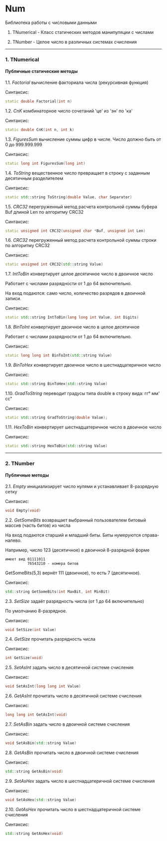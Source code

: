# Num
Библиотека работы с числовыми данными

1. TNumerical - Класс статических методов манипуляции с числами

2. TNumber - Целое число в различных системах счисления

---

### 1. TNumerical

#### Публичные статические методы

1.1. _Factorial_ вычисление факториала числа (рекурсивная функция)

Синтаксис:

```cpp
static double Factorial(int n)
```

1.2. _CnK_ комбинаторное число сочетаний 'це' из 'эн' по 'ка'

Синтаксис:

```cpp
static double CnK(int n, int k)
```

1.3. _FiguresSum_ вычисление суммы цифр в числе. Число должно быть от 0 до 999.999.999

Синтаксис:

```cpp
static long int FiguresSum(long int)
```

1.4. _ToString_ вещественное число превращает в строку с заданным десятичным разделителем

Синтаксис:

```cpp
static std::string ToString(double Value, char Separator)
```

1.5. _CRC32_ перегруженный метод расчета контрольной суммы буфера Buf длиной Len по алгоритму CRC32

Синтаксис:

```cpp
static unsigned int CRC32(unsigned char *Buf, unsigned int Len)
```

1.6. _CRC32_ перегруженный метод расчета контрольной суммы строки по алгоритму CRC32

Синтаксис:

```cpp
static unsigned int CRC32(std::string Value)
```

1.7. _IntToBin_ конвертирует целое десятичное число в двоичное число

Работает с числами разрядности от 1 до 64 включительно.

На вход подаются: само число, количество разрядов в двоичной записи.

Синтаксис:

```cpp
static std::string IntToBin(long long int Value, int Digits)
```

1.8. _BinToInt_ конвертирует двоичное число в целое десятичное

Работает с числами разрядности от 1 до 64 включительно.

Синтаксис:

```cpp
static long long int BinToInt(std::string Value)
```

1.9. _BinToHex_ конвертирует двоичное число в шестнадцатеричное число

Синтаксис:

```cpp
static std::string BinToHex(std::string Value)
```

1.10. _GradToString_ переводит градусы типа double в строку вида: гг° мм' сс"

Синтаксис:

```cpp
static std::string GradToString(double Value);
```

1.11. _HexToBin_ конвертирует шестнадцатеричное число в двоичное число

Синтаксис:

```cpp
static std::string HexToBin(std::string Value)
```

---

### 2. TNumber

#### Публичные методы

2.1. _Empty_ инициализирует число нулями и устанавливает 8-разрядную сетку

Синтаксис:

```cpp
void Empty(void)
```

2.2. _GetSomeBits_ возвращает выбранный пользователем битовый массив (часть битов) из числа

На вход подаются старший и младший биты. Биты нумеруются справа-налево.

Например, число 123 (десятичное) в двоичной 8-разрядной форме

```
имеет вид 01111011
          76543210 - номера битов
```

GetSomeBits(5,3) вернёт 111 (двоичное), то есть 7 (десятичное).

Синтаксис:

```cpp
std::string GetSomeBits(int MaxBit, int MinBit)
```

2.3. _SetSize_ задаёт разрядность числа (от 1 до 64 включительно)

По умолчанию 8-разрядное.

Синтаксис:

```cpp
void SetSize(int Value)
```

2.4. _GetSize_ прочитать разрядность числа

Синтаксис:

```cpp
int GetSize(void)
```

2.5. _SetAsInt_ задать число в десятичной системе счисления

Синтаксис:

```cpp
void SetAsInt(long long int Value)
```

2.6. _GetAsInt_ прочитать число в десятичной системе счисления

Синтаксис:

```cpp
long long int GetAsInt(void)
```

2.7. _SetAsBin_ задать число в двоичной системе счисления

Синтаксис:

```cpp
void SetAsBin(std::string Value)
```

2.8. _GetAsBin_ прочитать число в двоичной системе счисления

Синтаксис:

```cpp
std::string GetAsBin(void)
```

2.9. _SetAsHex_ задать число в шестнадцатеричной системе счисления

Синтаксис:

```cpp
void SetAsHex(std::string Value)
```

2.10. _GetAsHex_ прочитать число в шестнадцатеричной системе счисления

Синтаксис:

```cpp
std::string GetAsHex(void)
```

